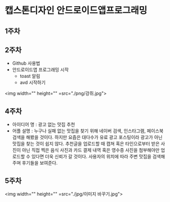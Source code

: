 # 캡스톤디자인 안드로이드앱프로그래밍

## 1주차

## 2주차
  - Github 사용법
  - 안드로이드앱 프로그래밍 시작
    - toast 알림
    - avd 시작하기
 
<img width="" height="" =src="./png/강쥐.jpg"></img>

## 4주차

  - 아이디어 명 : 광고 없는 맛집 추천
  - 어플 설명 : 누구나 실패 없는 맛집을 찾기 위해 네이버 검색, 인스타그램, 페이스북 검색을 해봤을 것이다. 하지만 요즘은 대다수가 유료 광고 포스팅이라 광고가 아닌 맛집을 찾는 것이 쉽지 않다. 추천글을 업로드할 때 캡쳐 혹은 타인으로부터 받은 사진이 아닌 직접 찍은 음식 사진과 카드 결제 내역 혹은 영수증 사진을 첨부해야만 업로드할 수 있다면 더욱 신뢰가 갈 것이다. 사용자의 위치에 따라 주변 맛집을 검색해주며 후기들을 보여준다.

## 5주차
<img width="" height="" =src="./jpg/이미지 바꾸기.jpg"></img>
